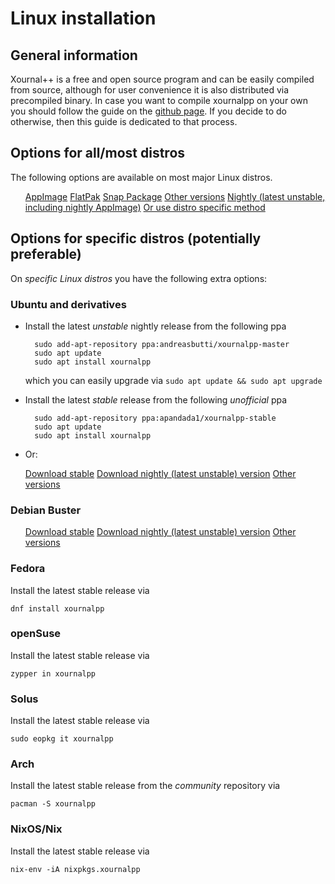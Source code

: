 # Linux installation

## General information

Xournal++ is a free and open source program and can be easily compiled from source, although for user convenience it is also distributed via precompiled binary. In case you want to compile xournalpp on your own you should follow the guide on the [github page](https://github.com/xournalpp/xournalpp/blob/master/readme/LinuxBuild.md). If you decide to do otherwise, then this guide is dedicated to that process.

## Options for all/most distros

The following options are available on most major Linux distros.

<ul id="linuxDownloadsContainer" class="downloadsContainer">
<a class="xournalppButton downloadButton" href="{{downloads.linux.appimage}}">AppImage</a>
<a class="xournalppButton linkButton" href="{{downloads.linux.flatpak}}">FlatPak</a>
<a class="xournalppButton linkButton" href="{{downloads.linux.snap}}">Snap Package</a>
<a class="xournalppButton linkButton" href="{{downloads.allVersions}}">Other versions</a>
<a class="xournalppButton linkButton" href="{{downloads.nightly}}">Nightly (latest unstable, including nightly AppImage)</a>
<a class="xournalppButton linkButton" href="#options-for-specific-distros-potentially-preferable">Or use distro specific method</a>
</ul>

## Options for specific distros (potentially preferable)

On _specific Linux distros_ you have the following extra options:

### Ubuntu and derivatives

* Install the latest *unstable* nightly release from the following ppa
  
        sudo add-apt-repository ppa:andreasbutti/xournalpp-master
        sudo apt update
        sudo apt install xournalpp

    which you can easily upgrade via `sudo apt update && sudo apt upgrade`

* Install the latest *stable* release from the following *unofficial* ppa

        sudo add-apt-repository ppa:apandada1/xournalpp-stable
        sudo apt update
        sudo apt install xournalpp

* Or:
<ul id="ubuntuContainer" class="downloadsContainer">
<a class="xournalppButton linkButton" href="{{downloads.linux.ubuntuStable}}">Download stable</a>
<a class="xournalppButton linkButton" href="{{downloads.nightly}}">Download nightly (latest unstable) version</a>
<a class="xournalppButton linkButton" href="{{downloads.allVersions}}">Other versions</a>
</ul>

### Debian Buster

<ul id="debianContainer" class="downloadsContainer">
<a class="xournalppButton linkButton" href="{{downloads.linux.debianStable}}">Download stable</a>
<a class="xournalppButton linkButton" href="{{downloads.nightly}}">Download nightly (latest unstable) version</a>
<a class="xournalppButton linkButton" href="{{downloads.allVersions}}">Other versions</a>
</ul>

### Fedora

Install the latest stable release via

    dnf install xournalpp

### openSuse

Install the latest stable release via

    zypper in xournalpp

### Solus

Install the latest stable release via

    sudo eopkg it xournalpp

### Arch

Install the latest stable release from the _community_ repository via
  
    pacman -S xournalpp 
 
### NixOS/Nix

Install the latest stable release via

    nix-env -iA nixpkgs.xournalpp
